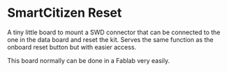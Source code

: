 # SmartCitizen Reset

A tiny little board to mount a SWD connector that can be connected to the one in the data board and reset the kit. Serves the same function as the onboard reset button but with easier access.

This board normally can be done in a Fablab very easily.